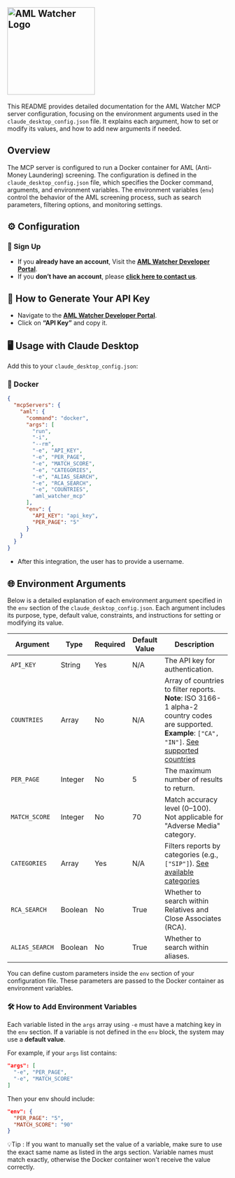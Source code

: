 
## <img src="https://app.amlwatcher.com/img/single-logo.4cbf1b85.svg" alt="AML Watcher Logo" width="200"> 


This README provides detailed documentation for the AML Watcher MCP server configuration, focusing on the environment arguments used in the `claude_desktop_config.json` file. It explains each argument, how to set or modify its values, and how to add new arguments if needed.

## Overview

The MCP server is configured to run a Docker container for AML (Anti-Money Laundering) screening. The configuration is defined in the `claude_desktop_config.json` file, which specifies the Docker command, arguments, and environment variables. The environment variables (`env`) control the behavior of the AML screening process, such as search parameters, filtering options, and monitoring settings.

## ⚙️ Configuration
### 📝 Sign Up
  
  - If you **already have an account**, Visit the [**AML Watcher Developer Portal**](https://app.amlwatcher.com/login).
  - If you **don’t have an account**, please [**click here to contact us**](https://amlwatcher.com/contact-us/).


## 🔑 How to Generate Your API Key
- Navigate to the [**AML Watcher Developer Portal**](https://app.amlwatcher.com/login).
- Click on **“API Key”** and copy it.


## 🖥️ Usage with Claude Desktop
Add this to your `claude_desktop_config.json`:
### 🐳 Docker
```json
{
  "mcpServers": {
    "aml": {
      "command": "docker",
      "args": [
        "run",
        "-i",
        "--rm",
        "-e", "API_KEY",
        "-e", "PER_PAGE",
        "-e", "MATCH_SCORE",
        "-e", "CATEGORIES",
        "-e", "ALIAS_SEARCH",
        "-e", "RCA_SEARCH",
        "-e", "COUNTRIES",
        "aml_watcher_mcp"
      ],
      "env": {
        "API_KEY": "api_key",
        "PER_PAGE": "5"
      }
    }
  }
}
```
- After this integration, the user has to provide a username.

## 🌐 Environment Arguments

Below is a detailed explanation of each environment argument specified in the `env` section of the `claude_desktop_config.json`. Each argument includes its purpose, type, default value, constraints, and instructions for setting or modifying its value.

| Argument       | Type    | Required | Default Value | Description                                                                 |
|----------------|---------|----------|----------------|----------------------------------------------------------------------------|
| `API_KEY`      | String  | Yes      | N/A            | The API key for authentication.                                            |
| `COUNTRIES`    | Array   | No       | N/A            | Array of countries to filter reports. **Note**: ISO 3166-1 alpha-2 country codes are supported. **Example**: `["CA", "IN"]`. <a href="https://doc.amlwatcher.com/docs/Technical-appendicies/supported-countries/" target="_blank" rel="noopener noreferrer">See supported countries</a> |
| `PER_PAGE`     | Integer | No       | 5              | The maximum number of results to return.                                   |
| `MATCH_SCORE`  | Integer | No       | 70             | Match accuracy level (0–100). Not applicable for "Adverse Media" category. |
| `CATEGORIES`   | Array   | Yes      | N/A            | Filters reports by categories (e.g., `["SIP"]`). <a href="https://doc.amlwatcher.com/docs/Technical-appendicies/categories/" target="_blank" rel="noopener noreferrer" >See available categories</a> |
| `RCA_SEARCH`   | Boolean | No       | True           | Whether to search within Relatives and Close Associates (RCA).             |
| `ALIAS_SEARCH` | Boolean | No       | True           | Whether to search within aliases.                                          |

You can define custom parameters inside the `env` section of your configuration file. These parameters are passed to the Docker container as environment variables.

### 🛠️ How to Add Environment Variables
Each variable listed in the `args` array using `-e` must have a matching key in the `env` section.
If a variable is not defined in the `env` block, the system may use a **default value**.

For example, if your `args` list contains:

```json
"args": [
  "-e", "PER_PAGE",
  "-e", "MATCH_SCORE"
]
```

Then your env should include:
```json
"env": {
  "PER_PAGE": "5",
  "MATCH_SCORE": "90"
}
```

💡Tip : If you want to manually set the value of a variable, make sure to use the exact same name as listed in the args section. Variable names must match exactly, otherwise the Docker container won't receive the value correctly.